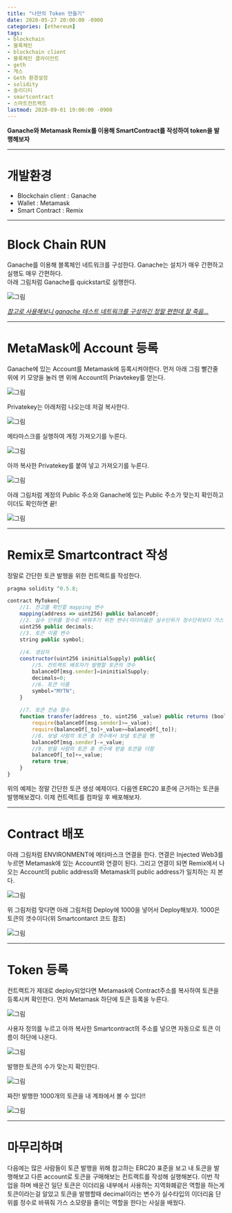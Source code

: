 ```yaml
---
title: "나만의 Token 만들기"
date: 2020-05-27 20:00:00 -0900
categories: [ethereum]
tags: 
- blockchain
- 블록체인
- blockchain client
- 블록체인 클라이언트
- geth
- 게스
- Geth 환경설정
- solidity
- 솔리디티
- smartcontract
- 스마트컨트랙트
lastmod: 2020-09-01 19:00:00 -0900
---
```


**Ganache와 Metamask Remix를 이용해 SmartContract를 작성하여 token을 발행해보자**  

---

# 개발환경
- Blockchain client : Ganache
- Wallet : Metamask
- Smart Contract : Remix


---
# Block Chain RUN
Ganache를 이용해 블록체인 네트워크를 구성한다. Ganache는 설치가 매우 간편하고 실행도 매우 간편하다.  
아래 그림처럼 Ganache를 quickstart로 실행한다.

![그림](/assets/images/img/blockchain-ethereum/Token생성/ganache.png)


<u>*참고로 사용해보니 ganache 테스트 네트워크를 구성하긴 정말 편한데 잘 죽음...*</u>


---
# MetaMask에 Account 등록
Ganache에 있는 Account를 Metamask에 등록시켜야한다. 먼저 아래 그림 빨간줄 위에 키 모양을 눌러 맨 위에 Account의 Priavtekey를 얻는다.
  
![그림](/assets/images/img/blockchain-ethereum/Token생성/account_registration.png)


Privatekey는 아래처럼 나오는데 저걸 복사한다.

![그림](/assets/images/img/blockchain-ethereum/Token생성/account_privatekey.png)


메타마스크를 실행하여 계정 가져오기를 누른다.

![그림](/assets/images/img/blockchain-ethereum/Token생성/계정가져오기1.png)


아까 복사한 Privatekey를 붙여 넣고 가져오기를 누른다.

![그림](/assets/images/img/blockchain-ethereum/Token생성/계정가져오기2.png)


아래 그림처럼 계정의 Public 주소와 Ganache에 있는 Public 주소가 맞는지 확인하고 이더도 확인하면 끝!

![그림](/assets/images/img/blockchain-ethereum/Token생성/계정가져오기3.png)



---
# Remix로 Smartcontract 작성
정말로 간단한 토큰 발행을 위한 컨트랙트를 작성한다.

```javascript
pragma solidity ^0.5.8;         

contract MyToken{
    //1. 잔고를 확인할 mapping 변수
    mapping(address => uint256) public balanceOf;
    //2. 실수 단위를 정수로 바꿔주기 위한 변수(이더리움은 실수단위가 정수단위보다 가스 소모량이 큼)
    uint256 public decimals;
    //3. 토큰 이름 변수
    string public symbol;
    
    //4. 생성자 
    constructor(uint256 ininitialSupply) public{
        //5. 컨트랙트 배포자가 발행할 토큰의 갯수
        balanceOf[msg.sender]=ininitialSupply;
        decimals=0;
        //6. 토큰 이름
        symbol="MYTN";
    }
    
    //7. 토큰 전송 함수
    function transfer(address _to, uint256 _value) public returns (bool success){
        require(balanceOf[msg.sender]>=_value);
        require(balanceOf[_to]+_value>=balanceOf[_to]);
        //8. 보낼 사람의 토큰 총 갯수에서 보낼 토큰을 뺌
        balanceOf[msg.sender]-=_value;
        //9. 받을 사람의 토큰 총 갯수에 받을 토큰을 더함
        balanceOf[_to]+=_value;
        return true;
    }
}
```

위의 예제는 정말 간단한 토큰 생성 예제이다. 다음엔 ERC20 표준에 근거하는 토큰을 발행해보겠다. 이제 컨트랙트를 컴파일 후 배포해보자.



---
# Contract 배포
아래 그림처럼 ENVIRONMENT에 메타마스크 연결을 한다. 연결은 Injected Web3를 누르면 Metamask에 있는 Account와 연결이 된다. 그리고 연결이 되면 Remix에서 나오는 Account의 public address와 Metamask의 public address가 일치하는 지 본다.

![그림](/assets/images/img/blockchain-ethereum/Token생성/컨트랙트배포.png)


위 그림처럼 맞다면 아래 그림처럼 Deploy에 1000을 넣어서 Deploy해보자. 1000은 토큰의 갯수이다(위 Smartcontarct 코드 참조)

![그림](/assets/images/img/blockchain-ethereum/Token생성/배포.png)



---
# Token 등록
컨트랙트가 제대로 deploy되었다면 Metamask에 Contract주소를 복사하여 토큰을 등록시켜 확인한다. 먼저 Metamask 하단에 토큰 등록을 누른다.  

![그림](/assets/images/img/blockchain-ethereum/Token생성/토큰등록1.png)


사용자 정의를 누르고 아까 복사한 Smartcontract의 주소를 넣으면 자동으로 토큰 이름이 하단에 나온다.  
  
![그림](/assets/images/img/blockchain-ethereum/Token생성/토큰등록2.png)


발행한 토큰의 수가 맞는지 확인한다.    

![그림](/assets/images/img/blockchain-ethereum/Token생성/토큰등록3.png)  


짜잔! 발행한 1000개의 토큰을 내 계좌에서 볼 수 있다!!
  
![그림](/assets/images/img/blockchain-ethereum/Token생성/토큰등록4.png)



---

# 마무리하며 
다음에는 많은 사람들이 토큰 발행을 위해 참고하는 ERC20 표준을 보고 내 토큰을 발행해보고 다른 account로 토큰을 구매해보는 컨트랙트를 작성해 실행해본다. 이번 작업을 하며 배운건 일단 토큰은 이더리움 내부에서 사용하는 지역화폐같은 역할을 하는게 토큰이라는걸 알았고 토큰을 발행할때 decimal이라는 변수가 실수타입의 이더리움 단위를 정수로 바꿔줘 가스 소모량을 줄이는 역할을 한다는 사실을 배웠다. 

